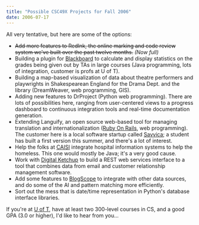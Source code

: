 ```yaml
---
title: "Possible CSC49X Projects for Fall 2006"
date: 2006-07-17
---
```

All very tentative, but here are some of the options:
<ul>
  <li><strike>Add more features to RedInk, the online marking and code review system we've built over the past twelve months.</strike> <em>(Now full)</em></li>
  <li>Building a plugin for <a href="http://www.blackboard.com">Blackboard</a> to calculate and display statistics on the grades being given out by TAs in large courses (Java programming, lots of integration, customer is profs at U of T).</li>
  <li>Building a map-based visualization of data about theatre performers and playwrights in Shakespearean England for the Drama Dept. and the library (DreamWeaver, web programming, GIS).</li>
  <li>Adding new features to DrProject (Python web programming).  There are lots of possibilities here, ranging from user-centered views to a progress dashboard to continuous integration tools and real-time documentation generation.</li>
  <li>Extending Languify, an open source web-based tool for managing translation and internationalization (<a href="http://www.rubyonrails.org">Ruby On Rails</a>, web programming). The customer here is a local software startup called <a href="http://www.savvica.com">Savvica</a>; a student has built a first version this summer, and there's a lot of interest.</li>
  <li>Help the folks at <a href="http://www.caisi.ca">CAISI</a> integrate hospital information systems to help the homeless.  This one would mostly be Java; it's a very good cause.</li>
  <li>Work with <a href="http://www.digitalketchup.com">Digital Ketchup</a> to build a REST web services interface to a tool that combines data from email and customer relationship management software.</li>
  <li>Add some features to <a href="http://queens.db.toronto.edu/project/blogs">BlogScope</a> to integrate with other data sources, and do some of the AI and pattern matching more efficiently.</li>
  <li>Sort out the mess that is date/time representation in Python's database interface libraries.</li>
</ul>
If you're at <a href="http://www.cs.utoronto.ca">U of T</a>, have at least two 300-level courses in CS, and a good GPA (3.0 or higher), I'd like to hear from you…
